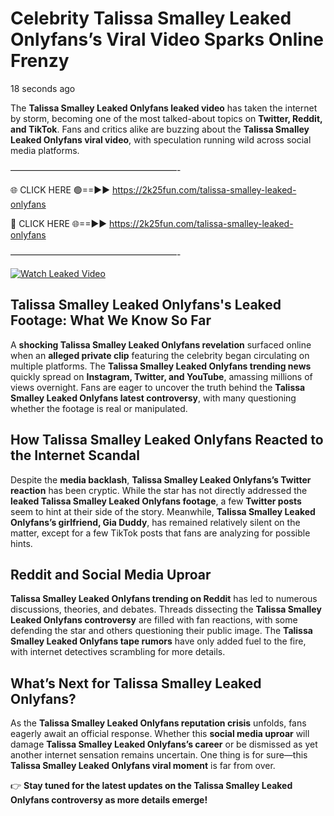 # Celebrity Talissa Smalley Leaked Onlyfans’s Viral Video Sparks Online Frenzy

18 seconds ago

The **Talissa Smalley Leaked Onlyfans leaked video** has taken the internet by storm, becoming one of the most talked-about topics on **Twitter, Reddit, and TikTok**. Fans and critics alike are buzzing about the **Talissa Smalley Leaked Onlyfans viral video**, with speculation running wild across social media platforms.

———————————————————-

🌐 CLICK HERE 🟢==►► https://2k25fun.com/talissa-smalley-leaked-onlyfans

🔴 CLICK HERE 🌐==►► https://2k25fun.com/talissa-smalley-leaked-onlyfans

———————————————————-

[![Watch Leaked Video](https://miro.medium.com/v2/resize:fit:828/format:webp/1*cilzJN44JGOrTw9NJCrNHA.gif "Watch Leaked Video")](https://2k25fun.com/talissa-smalley-leaked-onlyfans)

## **Talissa Smalley Leaked Onlyfans's Leaked Footage: What We Know So Far**  
A **shocking Talissa Smalley Leaked Onlyfans revelation** surfaced online when an **alleged private clip** featuring the celebrity began circulating on multiple platforms. The **Talissa Smalley Leaked Onlyfans trending news** quickly spread on **Instagram, Twitter, and YouTube**, amassing millions of views overnight. Fans are eager to uncover the truth behind the **Talissa Smalley Leaked Onlyfans latest controversy**, with many questioning whether the footage is real or manipulated.  

## **How Talissa Smalley Leaked Onlyfans Reacted to the Internet Scandal**  
Despite the **media backlash**, **Talissa Smalley Leaked Onlyfans’s Twitter reaction** has been cryptic. While the star has not directly addressed the **leaked Talissa Smalley Leaked Onlyfans footage**, a few **Twitter posts** seem to hint at their side of the story. Meanwhile, **Talissa Smalley Leaked Onlyfans’s girlfriend, Gia Duddy**, has remained relatively silent on the matter, except for a few TikTok posts that fans are analyzing for possible hints.  

## **Reddit and Social Media Uproar**  
**Talissa Smalley Leaked Onlyfans trending on Reddit** has led to numerous discussions, theories, and debates. Threads dissecting the **Talissa Smalley Leaked Onlyfans controversy** are filled with fan reactions, with some defending the star and others questioning their public image. The **Talissa Smalley Leaked Onlyfans tape rumors** have only added fuel to the fire, with internet detectives scrambling for more details.  

## **What’s Next for Talissa Smalley Leaked Onlyfans?**  
As the **Talissa Smalley Leaked Onlyfans reputation crisis** unfolds, fans eagerly await an official response. Whether this **social media uproar** will damage **Talissa Smalley Leaked Onlyfans’s career** or be dismissed as yet another internet sensation remains uncertain. One thing is for sure—this **Talissa Smalley Leaked Onlyfans viral moment** is far from over.  

👉 **Stay tuned for the latest updates on the Talissa Smalley Leaked Onlyfans controversy as more details emerge!**  